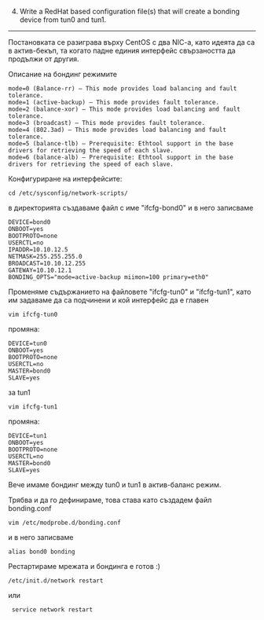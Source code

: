  4. Write a RedHat based configuration file(s) that will create a bonding device from tun0 and tun1.
------------------------------------------------------------------------------------------------------------------

Постановката се разиграва върху CentOS с два NIC-a, като идеята да са в актив-бекъп,
та когато падне единия интерфейс свързаността да продължи от другия.


Описание на бондинг режимите

	mode=0 (Balance-rr) – This mode provides load balancing and fault tolerance.
	mode=1 (active-backup) – This mode provides fault tolerance.
	mode=2 (balance-xor) – This mode provides load balancing and fault tolerance.
	mode=3 (broadcast) – This mode provides fault tolerance.
	mode=4 (802.3ad) – This mode provides load balancing and fault tolerance.
	mode=5 (balance-tlb) – Prerequisite: Ethtool support in the base drivers for retrieving the speed of each slave.
	mode=6 (balance-alb) – Prerequisite: Ethtool support in the base drivers for retrieving the speed of each slave.

Конфигуриране на интерфейсите:
	
	cd /etc/sysconfig/network-scripts/

в директорията създаваме файл с име "ifcfg-bond0" и в него записваме

	DEVICE=bond0
	ONBOOT=yes
	BOOTPROTO=none
	USERCTL=no
	IPADDR=10.10.12.5
	NETMASK=255.255.255.0
	BROADCAST=10.10.12.255
	GATEWAY=10.10.12.1
	BONDING_OPTS="mode=active-backup miimon=100 primary=eth0"

Променяме съдържанието на файловете "ifcfg-tun0" и "ifcfg-tun1",
като им задаваме да са подчинени и кой интерфейс да е главен

	vim ifcfg-tun0

промяна:
	
	DEVICE=tun0
	ONBOOT=yes
	BOOTPROTO=none
	USERCTL=no
	MASTER=bond0
	SLAVE=yes

за tun1

	vim ifcfg-tun1

промяна:

	DEVICE=tun1
	ONBOOT=yes
	BOOTPROTO=none
	USERCTL=no
	MASTER=bond0
	SLAVE=yes


Вече имаме бондинг между tun0 и tun1 в актив-баланс режим.

Трябва и да го дефинираме, това става като създадем файл bonding.conf

	vim /etc/modprobe.d/bonding.conf 

и в него записваме

	alias bond0 bonding

Рестартираме мрежата и бондинга е готов :)

	/etc/init.d/network restart

или

	 service network restart


